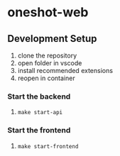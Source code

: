 # oneshot-web

## Development Setup

1. clone the repository
2. open folder in vscode
3. install recommended extensions
4. reopen in container

### Start the backend

1. `make start-api`

### Start the frontend

1. `make start-frontend`
